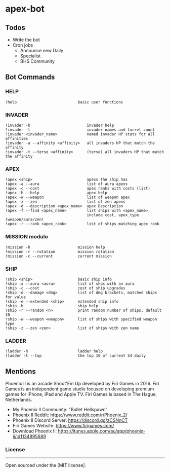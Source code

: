 # apex-bot

## Todos
 - Write the bot
 - Cron jobs 
    - Announce new Daily
    - Specialist
    - BHS Community 

## Bot Commands

### HELP
```
!help                           basic user functions
```

### INVADER 
```
!invader -h                         invader help
!invader -l                         invader names and turret count
!invader <invader_name>             named invader HP stats for all affinities
!invader -a --affinity <affinity>   all invaders HP that match the affinity
!invader -t --terse <affinity>      (terse) all invaders HP that match the affinity
```

### APEX
```
!apex <ship>                        apexs the ship has
!apex -a --aura                     list of aura apexs
!apex -c --cost                     apex ranks with costs (list)
!apex -h --help                     apex help
!apex -w --weapon                   list of weapon apex
!apex -z --zen                      list of zen apexs
!apex -d --description <apex_name>  apex Description
!apex -f --find <apex_name>         list ships with <apex_name>, 
                                    include cost, apex_type (weapon/aura/zen)
!apex -r --rank <apex_rank>         list of ships matching apex rank
```

### MISSION modulo
```
!mission -h                     mission help
!mission -r --rotation          mission rotation
!mission -c --current           current mission
```

### SHIP 
```
!ship <ship>                    basic ship info
!ship -a --aura <aura>          list of shps with an aura
!ship -c --cost                 cost of ship upgrades
!ship -d --damage <dmg>         list of dmg brackets, matched ships for value
!ship -e --extended <ship>      extended ship info
!ship -h                        ship help
!ship -r --random <n>           print random number of ships, default 10
!ship -w --weapon <weapon>      list of ships with specified weapon type 
!ship -z --zen <zen>            list of ships with zen name
```

### LADDER
```
!ladder -h                      ladder help
!ladder -t --top                the top 10 of current S4 daily
```

## Mentions

Phoenix II is an arcade Shoot'Em Up developed by Firi Games in 2016. Firi Games is an independent game studio focused on developing premium games for iPhone, iPad and Apple TV. Firi Games is based in The Hague, Netherlands.

- My Phoenix II Community: "Bullet Hellspawn"
- Phoenix II Reddit: https://www.reddit.com/r/Phoenix_2/
- Phoenix II Discord Server: https://discord.gg/zCSNnCT
- Firi Games Website: https://www.firigames.com/
- Download Phoenix II: https://itunes.apple.com/au/app/phoenix-ii/id1134895689

### License
----

Open sourced under the [MIT license].